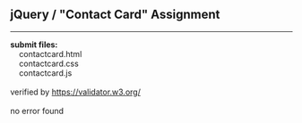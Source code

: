 ## jQuery / "Contact Card" Assignment

----

**submit files:**<br />
&nbsp;&nbsp;&nbsp;&nbsp;contactcard.html<br />
&nbsp;&nbsp;&nbsp;&nbsp;contactcard.css<br />
&nbsp;&nbsp;&nbsp;&nbsp;contactcard.js<br />
<br />
verified by https://validator.w3.org/<br />
<br />
no error found<br />
<br />
